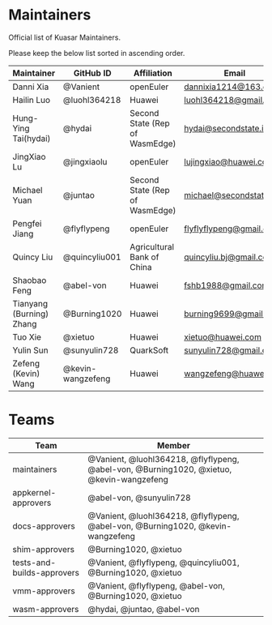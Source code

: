 # Maintainers

Official list of Kuasar Maintainers.

Please keep the below list sorted in ascending order.

| Maintainer               | GitHub ID         | Affiliation                    | Email                     |
|--------------------------|-------------------|--------------------------------|---------------------------|
| Danni Xia                | @Vanient          | openEuler                      | <dannixia1214@163.com>    |
| Hailin Luo               | @luohl364218      | Huawei                         | <luohl364218@gmail.com>   |
| Hung-Ying Tai(hydai)     | @hydai            | Second State (Rep of WasmEdge) | <hydai@secondstate.io>    |
| JingXiao Lu              | @jingxiaolu       | openEuler                      | <lujingxiao@huawei.com>   |
| Michael Yuan             | @juntao           | Second State (Rep of WasmEdge) | <michael@secondstate.io>  |
| Pengfei Jiang            | @flyflypeng       | openEuler                      | <flyflyflypeng@gmail.com> |
| Quincy Liu               | @quincyliu001     | Agricultural Bank of China     | <quincyliu.bj@gmail.com>  |
| Shaobao Feng             | @abel-von         | Huawei                         | <fshb1988@gmail.com>      |
| Tianyang (Burning) Zhang | @Burning1020      | Huawei                         | <burning9699@gmail.com>   |
| Tuo Xie                  | @xietuo           | Huawei                         | <xietuo@huawei.com>       |
| Yulin Sun                | @sunyulin728      | QuarkSoft                      | <sunyulin728@gmail.com>   |
| Zefeng (Kevin) Wang      | @kevin-wangzefeng | Huawei                         | <wangzefeng@huawei.com>   |

# Teams
| Team                       | Member                                                                                   |
|----------------------------|------------------------------------------------------------------------------------------|
| maintainers                | @Vanient, @luohl364218, @flyflypeng, @abel-von, @Burning1020, @xietuo, @kevin-wangzefeng |
| appkernel-approvers        | @abel-von, @sunyulin728                                                                  |
| docs-approvers             | @Vanient, @luohl364218, @flyflypeng, @abel-von, @Burning1020, @kevin-wangzefeng          |
| shim-approvers             | @Burning1020, @xietuo                                                                    |
| tests-and-builds-approvers | @Vanient, @flyflypeng, @quincyliu001, @Burning1020, @xietuo                              |
| vmm-approvers              | @Vanient, @flyflypeng, @abel-von, @Burning1020, @xietuo                                  |
| wasm-approvers             | @hydai, @juntao, @abel-von                                                               |
